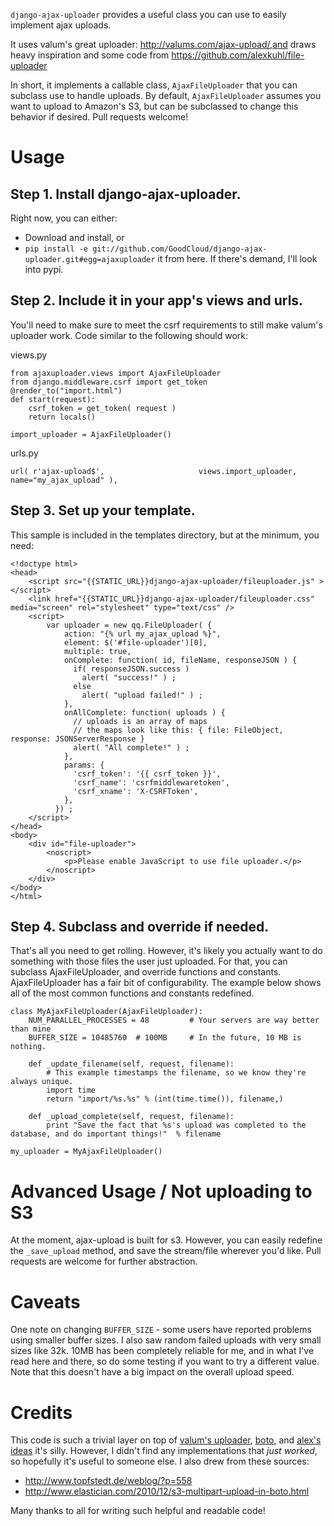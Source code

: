 `django-ajax-uploader` provides a useful class you can use to easily implement ajax uploads.

It uses valum's great uploader: http://valums.com/ajax-upload/,and draws heavy inspiration and some code from https://github.com/alexkuhl/file-uploader

In short, it implements a callable class, `AjaxFileUploader` that you can subclass use to handle uploads.  By default, `AjaxFileUploader` assumes you want to upload to Amazon's S3, but can be subclassed to change this behavior if desired.  Pull requests welcome! 

Usage
=====
Step 1. Install django-ajax-uploader. 
-------------------------------------
Right now, you can either:

-	Download and install, or
-	`pip install -e git://github.com/GoodCloud/django-ajax-uploader.git#egg=ajaxuploader`  it from here. If there's demand, I'll look into pypi. 

Step 2. Include it in your app's views and urls.
------------------------------------------------
You'll need to make sure to meet the csrf requirements to still make valum's uploader work.  Code similar to the following should work:

views.py

	from ajaxuploader.views import AjaxFileUploader
	from django.middleware.csrf import get_token
	@render_to("import.html")
	def start(request):
	    csrf_token = get_token( request )
	    return locals()

	import_uploader = AjaxFileUploader()


urls.py 

	url( r'ajax-upload$',                     views.import_uploader,             name="my_ajax_upload" ),

Step 3. Set up your template.
-----------------------------
This sample is included in the templates directory, but at the minimum, you need:

	<!doctype html> 
	<head>
		<script src="{{STATIC_URL}}django-ajax-uploader/fileuploader.js" ></script>
		<link href="{{STATIC_URL}}django-ajax-uploader/fileuploader.css" media="screen" rel="stylesheet" type="text/css" />
		<script>
			var uploader = new qq.FileUploader( {
			    action: "{% url my_ajax_upload %}",
			    element: $('#file-uploader')[0],
			    multiple: true,
			    onComplete: function( id, fileName, responseJSON ) {
			      if( responseJSON.success )
			        alert( "success!" ) ;
			      else
			        alert( "upload failed!" ) ;
			    },
			    onAllComplete: function( uploads ) {
			      // uploads is an array of maps
			      // the maps look like this: { file: FileObject, response: JSONServerResponse }
			      alert( "All complete!" ) ;
			    },
			    params: {
			      'csrf_token': '{{ csrf_token }}',
			      'csrf_name': 'csrfmiddlewaretoken',
			      'csrf_xname': 'X-CSRFToken',
			    },
			  }) ;
		</script>
	</head>
	<body>
		<div id="file-uploader">       
		    <noscript>          
		        <p>Please enable JavaScript to use file uploader.</p>
		    </noscript>         
		</div>
	</body>
	</html>

Step 4. Subclass and override if needed.
----------------------------------------
That's all you need to get rolling. However, it's likely you actually want to do something with those files the user just uploaded. For that, you can subclass AjaxFileUploader, and override functions and constants.  AjaxFileUploader has a fair bit of configurability.  The example below shows all of the most common functions and constants redefined.

	class MyAjaxFileUploader(AjaxFileUploader):
		NUM_PARALLEL_PROCESSES = 48   		# Your servers are way better than mine
	    BUFFER_SIZE = 10485760  # 100MB		# In the future, 10 MB is nothing. 

	    def _update_filename(self, request, filename):
	    	# This example timestamps the filename, so we know they're always unique.
	        import time
	        return "import/%s.%s" % (int(time.time()), filename,)

	    def _upload_complete(self, request, filename):
	        print "Save the fact that %s's upload was completed to the database, and do important things!"  % filename

	my_uploader = MyAjaxFileUploader()


Advanced Usage / Not uploading to S3
====================================
At the moment, ajax-upload is built for s3.  However, you can easily redefine the `_save_upload` method, and save the stream/file wherever you'd like.  Pull requests are welcome for further abstraction.


Caveats
=======
One note on changing `BUFFER_SIZE` - some users have reported problems using smaller buffer sizes.  I also saw random failed uploads with very small sizes like 32k.  10MB has been completely reliable for me, and in what I've read here and there, so do some testing if you want to try a different value.  Note that this doesn't have a big impact on the overall upload speed.


Credits
=======
This code is such a trivial layer on top of [valum's uploader](http://valums.com/ajax-upload/), [boto](https://github.com/boto/boto), and [alex's ideas](http://kuhlit.blogspot.com/2011/04/ajax-file-uploads-and-csrf-in-django-13.html) it's silly.  However, I didn't find any implementations that *just worked*, so hopefully it's useful to someone else.  I also drew from these sources:

* http://www.topfstedt.de/weblog/?p=558
* http://www.elastician.com/2010/12/s3-multipart-upload-in-boto.html

Many thanks to all for writing such helpful and readable code!
